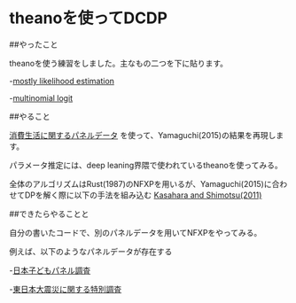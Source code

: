# theanoを使ってDCDP

##やったこと

theanoを使う練習をしました。主なもの二つを下に貼ります。

-[mostly likelihood estimation](https://github.com/keiikegami/theano/blob/master/MLE.ipynb)

-[multinomial logit](https://github.com/keiikegami/theano/blob/master/multinomial%20logit.ipynb)

##やること

[消費生活に関するパネルデータ](http://www.kakeiken.or.jp/jp/index.html)
を使って、Yamaguchi(2015)の結果を再現します。

パラメータ推定には、deep leaning界隈で使われているtheanoを使ってみる。

全体のアルゴリズムはRust(1987)のNFXPを用いるが、Yamaguchi(2015)に合わせてDPを解く際に以下の手法を組み込む
[Kasahara and Shimotsu(2011)](http://faculty.arts.ubc.ca/hkasahara/workingpapers/sequential_estimation.pdf)

##できたらやることと

自分の書いたコードで、別のパネルデータを用いてNFXPをやってみる。

例えば、以下のようなパネルデータが存在する

-[日本子どもパネル調査](http://www.pdrc.keio.ac.jp/open/post.html)

-[東日本大震災に関する特別調査](http://www.pdrc.keio.ac.jp/open/about-shinsai-panel.html)
